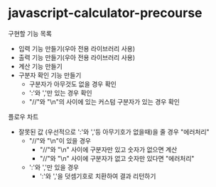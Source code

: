# javascript-calculator-precourse

구현할 기능 목록
- 입력 기능 만들기(우아 전용 라이브러리 사용)
- 출력 기능 만들기(우아 전용 라이브러리 사용)
- 계산 기능 만들기
- 구분자 확인 기능 만들기
  - 구분자가 아무것도 없을 경우 확인
  - ':'와 ','만 있는 경우 확인
  -  "//"와 "\n"의 사이에 있는 커스텀 구분자가 있는 경우 확인

플로우 차트
- 잘못된 값 (우선적으로 ':'와 ','등 아무기호가 없을때)을 줄 경우 "에러처리"
  * "//"와 "\n"이 있을 경우 
    - "//"와 "\n" 사이에 구분자만 있고 숫자가 없으면 계산
    - "//"와 "\n" 사이에 구분자가 없고 숫자만 있다면 "에러처리"
  * ':'와 ','만 있을 경우 
    - ':'와 ','을 덧셈기호로 치환하여 결과 리턴하기
 
